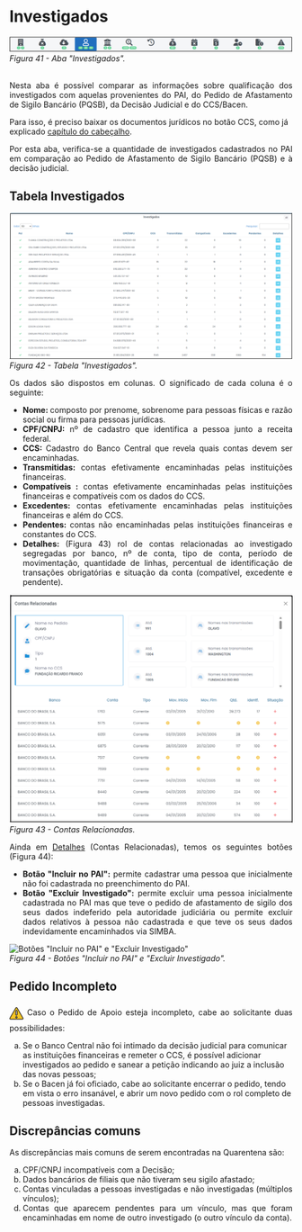 # Investigados

![Aba "Investigados"](img/Investigados.png)<br>
*Figura 41 - Aba "Investigados".* <br><br>

<p style="text-align: justify;">Nesta aba é possível comparar as informações sobre qualificação dos investigados com aquelas provenientes do PAI, do Pedido de Afastamento de Sigilo Bancário (PQSB), da Decisão Judicial e do CCS/Bacen. </p>

Para isso, é preciso baixar os documentos jurídicos no botão CCS, como já explicado [capítulo do cabeçalho](Página2.md/#cabeçalho). 

<p style="text-align: justify;">Por esta aba, verifica-se a quantidade de investigados cadastrados no PAI em comparação ao Pedido de Afastamento de Sigilo Bancário (PQSB) e à decisão judicial.</p>

## Tabela Investigados

![Tabela Investigados](img/TabelaInvestigados.png)<br>
*Figura 42 - Tabela "Investigados".* <br>

<p style="text-align: justify;">Os dados são dispostos em colunas. O significado de cada coluna é o seguinte: </p>
<ul style="text-align: justify;" >
<li><strong>Nome: </strong> composto por prenome, sobrenome para pessoas físicas e razão social ou firma para pessoas jurídicas. </li>
<li><strong>CPF/CNPJ:</strong> nº de cadastro que identifica a pessoa junto a receita federal. </li>
<li><strong>CCS: </strong> Cadastro do Banco Central que revela quais contas devem ser encaminhadas. </li>
<li><strong>Transmitidas:</strong> contas efetivamente encaminhadas pelas instituições financeiras. </li>
<li><strong>Compatíveis :</strong> contas efetivamente encaminhadas pelas instituições financeiras e compatíveis com os dados do CCS. </li>
<li><strong>Excedentes: </strong>contas efetivamente encaminhadas pelas instituições financeiras e além do CCS. </li> 
<li><strong>Pendentes: </strong>contas não encaminhadas pelas instituições financeiras e constantes do CCS. </li>
<li><strong>Detalhes: </strong> (Figura 43) rol de contas relacionadas ao investigado segregadas por banco, nº de conta, tipo de conta, período de movimentação, quantidade de linhas, percentual de identificação de transações obrigatórias e situação da conta (compatível, excedente e pendente). </li>
</ul>

![Contas Relacionadas](img/DetalhesContasRelacionadas.png)<br>
*Figura 43 - Contas Relacionadas.* <br>

<p style="text-align: justify"> Ainda em <u>Detalhes</u> (Contas Relacionadas), temos os seguintes botões (Figura 44): </p>
<ul style="text-align: justify;">
  <li><strong>Botão "Incluir no PAI":</strong> permite cadastrar uma pessoa que inicialmente não foi cadastrada no preenchimento do PAI. </li>
  <li><strong>Botão "Excluir Investigado":</strong> permite excluir uma pessoa inicialmente cadastrada no PAI mas que teve o pedido de afastamento de sigilo dos seus dados indeferido pela autoridade judiciária ou permite excluir dados relativos à pessoa não cadastrada e que teve os seus dados indevidamente encaminhados via SIMBA. </li>
</ul>

![Botões "Incluir no PAI" e "Excluir Investigado"](img/BotõesDetalhes.png)<br>
*Figura 44 - Botões "Incluir no PAI" e "Excluir Investigado".* <br>

## Pedido Incompleto

<p style="text-align: justify;"><svg height="35px" width="25px" style="vertical-align: middle" version="1.1" id="Layer_1" xmlns="http://www.w3.org/2000/svg" xmlns:xlink="http://www.w3.org/1999/xlink" viewBox="0 0 511.999 511.999" xml:space="preserve" fill="#000000" stroke="#000000"><g id="SVGRepo_bgCarrier" stroke-width="0"></g><g id="SVGRepo_tracerCarrier" stroke-linecap="round" stroke-linejoin="round"></g><g id="SVGRepo_iconCarrier"> <path style="fill:#F5C525;" d="M16.242,429.476L232.332,55.195c10.518-18.219,36.814-18.219,47.333,0l216.091,374.281 c10.518,18.219-2.63,40.991-23.666,40.991H39.908C18.872,470.467,5.723,447.695,16.242,429.476z"></path> <g> <path style="fill:#EFEFEF;" d="M255.999,322.45L255.999,322.45c-14.172,0-25.66-11.488-25.66-25.66V172.87 c0-14.172,11.488-25.66,25.66-25.66l0,0c14.172,0,25.66,11.488,25.66,25.66v123.92C281.659,310.962,270.171,322.45,255.999,322.45z "></path> <circle style="fill:#EFEFEF;" cx="256.001" cy="397.558" r="25.034"></circle> </g> <g> <path style="fill:#231F20;" d="M506.597,423.218L290.506,48.937C283.304,36.462,270.404,29.014,256,29.014 c-14.404,0-27.304,7.448-34.506,19.922L5.402,423.218c-7.202,12.475-7.202,27.37,0,39.845 c7.202,12.475,20.103,19.922,34.507,19.922h432.183c14.405,0,27.305-7.448,34.507-19.922 C513.799,450.588,513.799,435.692,506.597,423.218z M484.917,450.545c-1.286,2.227-5.108,7.405-12.826,7.405H39.908 c-7.718,0-11.541-5.178-12.826-7.405c-1.286-2.227-3.859-8.126,0-14.81L243.172,61.454c3.859-6.683,10.255-7.405,12.826-7.405 s8.967,0.722,12.826,7.405l216.091,374.281C488.775,442.419,486.201,448.318,484.917,450.545z"></path> <path style="fill:#231F20;" d="M255.999,134.692c-21.051,0-38.177,17.126-38.177,38.177v123.92 c0,21.051,17.126,38.178,38.177,38.178s38.177-17.126,38.177-38.177V172.87C294.176,151.818,277.05,134.692,255.999,134.692z M269.142,296.79c0,7.247-5.896,13.143-13.143,13.143s-13.143-5.896-13.143-13.143V172.87c0-7.247,5.896-13.143,13.143-13.143 s13.143,5.896,13.143,13.143V296.79z"></path> <path style="fill:#231F20;" d="M255.999,360.002c-20.706,0-37.552,16.846-37.552,37.552c0,20.706,16.846,37.552,37.552,37.552 s37.552-16.846,37.552-37.552C293.55,376.848,276.705,360.002,255.999,360.002z M255.999,410.071 c-6.902,0-12.517-5.615-12.517-12.517c0-6.902,5.615-12.517,12.517-12.517s12.517,5.615,12.517,12.517 C268.516,404.455,262.901,410.071,255.999,410.071z"></path> </g> </g></svg> Caso o Pedido de Apoio esteja incompleto, cabe ao solicitante duas possibilidades:</p>

<ol type="a">
  <li>Se o Banco Central não foi intimado da decisão judicial para comunicar as instituições financeiras e remeter o CCS, é possível adicionar investigados ao pedido e sanear a petição indicando ao juiz a inclusão das novas pessoas;</li>
  <li>Se o Bacen já foi oficiado, cabe ao solicitante encerrar o pedido, tendo em vista o erro insanável, e abrir um novo pedido com o rol completo de pessoas investigadas.</li>
</ol>

## Discrepâncias comuns
<p style="text-align: justify;">As discrepâncias mais comuns de serem encontradas na Quarentena são: </p>
<ol type="a" style="text-align: justify;">
  <li>CPF/CNPJ incompatíveis com a Decisão; </li>
  <li>Dados bancários de filiais que não tiveram seu sigilo afastado; </li>
  <li>Contas vinculadas a pessoas investigadas e não investigadas (múltiplos vínculos); </li>
  <li>Contas que aparecem pendentes para um vínculo, mas que foram encaminhadas em nome de outro investigado (o outro vínculo da conta). </li>
</ol>

